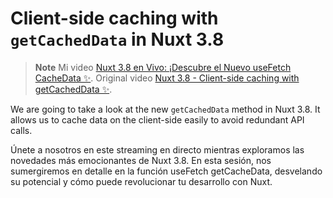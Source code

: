 # Client-side caching with `getCachedData` in Nuxt 3.8

> **Note**
> Mi video [Nuxt 3.8 en Vivo: ¡Descubre el Nuevo useFetch CacheData ✨](https://www.youtube.com/watch?v=WgaudbddBp0).
> Original video [Nuxt 3.8 - Client-side caching with getCachedData ✨](https://www.youtube.com/watch?v=aQPR0xn-MMk).

We are going to take a look at the new `getCachedData` method in Nuxt 3.8. It allows us to cache data on the client-side easily to avoid redundant API calls.

Únete a nosotros en este streaming en directo mientras exploramos las novedades más emocionantes de Nuxt 3.8. En esta sesión, nos sumergiremos en detalle en la función useFetch getCacheData, desvelando su potencial y cómo puede revolucionar tu desarrollo con Nuxt.
